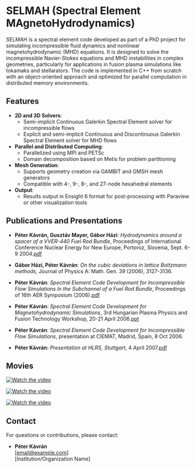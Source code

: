 # SELMAH (Spectral Element MAgnetoHydrodynamics)

SELMAH is a spectral element code developed as part of a PhD project for simulating incompressible fluid dynamics and nonlinear magnetohydrodynamic (MHD) equations. It is designed to solve the incompressible Navier-Stokes equations and MHD instabilities in complex geometries, particularly for applications in fusion plasma simulations like tokamaks and stellarators. The code is implemented in C++ from scratch with an object-oriented approach and optimized for parallel computation in distributed memory environments.

## Features

- **2D and 3D Solvers**: 
  - Semi-implicit Continuous Galerkin Spectral Element solver for incompressible flows
  - Explicit and semi-implicit Continuous and Discontinuous Galerkin Spectral Element solver for MHD flows
- **Parallel and Distributed Computing**: 
  - Parallelized using MPI and PETSc
  - Domain decomposition based on Metis for problem partitioning
- **Mesh Generation**: 
  - Supports geometry creation via GAMBIT and GMSH mesh generators
  - Compatible with 4-, 9-, 8-, and 27-node hexahedral elements
- **Output**: 
  - Results output in Ensight 6 format for post-processing with Paraview or other visualization tools

## Publications and Presentations

- **Péter Kávrán, Gusztáv Mayer, Gábor Házi**: *Hydrodynamics around a spacer of a VVER-440 Fuel Rod Bundle*, Proceedings of International Conference Nuclear Energy for New Europe, Portoroz, Slovenia, Sept. 6-9 2004.[pdf](http://www.iaea.org/inis/collection/NCLCollectionStore/_Public/37/086/37086800.pdf?r=1)
  
- **Gábor Házi, Péter Kávrán**: *On the cubic deviations in lattice Boltzmann methods*, Journal of Physics A: Math. Gen. 39 (2006), 3127-3136.

- **Péter Kávrán**: *Spectral Element Code Development for Incompressible Flow Simulations In the Subchannel of a Fuel Rod Bundle*, Proceedings of 16th AER Symposium (2006).[pdf](http://www.iaea.org/inis/collection/NCLCollectionStore/_Public/37/086/37086800.pdf?r=1)

- **Péter Kávrán**: *Spectral Element Code Development for Magnetohydrodynamic Simulations*, 3rd Hungarian Plasma Physics and Fusion Technology Workshop, 20-21 April 2006.[ppt](https://docs.google.com/presentation/d/1jMfcwHBpwUTAbSxJ5_W55iYgJ4wLz3-Y/edit?usp=share_link&ouid=115990964241051061048&rtpof=true&sd=true)

- **Péter Kávrán**: *Spectral Element Code Development for Incompressible Flow Simulations*, presentation at CIEMAT, Madrid, Spain, 8 Oct 2006.

- **Péter Kávrán**: *Presentation at HLRS, Stuttgart*, 4 April 2007.[pdf](https://docs.google.com/presentation/d/1tlKASPawLIMt0xye7AHZ0JUkAMEfKpal/edit?usp=share_link&ouid=115990964241051061048&rtpof=true&sd=true)

## Movies
[![Watch the video](http://i3.ytimg.com/vi/JB1vvxUFU9k/hqdefault.jpg)](https://www.youtube.com/watch?v=JB1vvxUFU9k)

[![Watch the video](http://i3.ytimg.com/vi/ug1HFOyjuIc/hqdefault.jpg)](https://youtu.be/ug1HFOyjuIc)

[![Watch the video](http://i3.ytimg.com/vi/pRj0MMali0Y/hqdefault.jpg)](https://youtu.be/pRj0MMali0Y)


## Contact

For questions or contributions, please contact:

- **Péter Kávrán**  
  [email@example.com]  
  [Institution/Organization Name]

